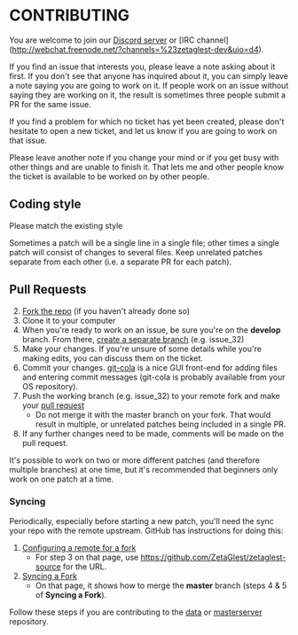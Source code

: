 # CONTRIBUTING

You are welcome to join our [Discord server](https://discord.gg/WaAaXS7) or [IRC channel]
(http://webchat.freenode.net/?channels=%23zetaglest-dev&uio=d4).

If you find an issue that interests you, please leave a note asking about it
first. If you don't see that anyone has inquired about it, you can simply
leave a note saying you are going to work on it. If people work on an issue
without saying they are working on it, the result is sometimes three people
submit a PR for the same issue.

If you find a problem for which no ticket has yet been created, please don't
hesitate to open a new ticket, and let us know if you are going to work on
that issue.

Please leave another note if you change your mind or if you get busy with other
things and are unable to finish it. That lets me and other people know the
ticket is available to be worked on by other people.

## Coding style
Please match the existing style

Sometimes a patch will be a single line in a single file; other times a single
patch will consist of changes to several files. Keep unrelated patches separate
from each other (i.e. a separate PR for each patch).

## Pull Requests
2. [Fork the repo](https://github.com/ZetaGlest/zetaglest-source/fork) (if you haven't already done so)
3. Clone it to your computer
4. When you're ready to work on an issue, be sure you're on the **develop** branch. From there,
[create a separate branch](https://github.com/Kunena/Kunena-Forum/wiki/Create-a-new-branch-with-git-and-manage-branches)
(e.g. issue_32)
4. Make your changes. If you're unsure of some details while you're making edits, you can
discuss them on the ticket.
5. Commit your changes. [git-cola](https://git-cola.github.io/) is a nice GUI front-end for adding files and entering commit messages (git-cola is probably available from your OS repository).
6. Push the working branch (e.g. issue_32) to your remote fork and make your
[pull request](https://help.github.com/articles/creating-a-pull-request-from-a-fork/)
    * Do not merge it with the master branch on your fork. That would result in multiple, or
    unrelated patches being included in a single PR.
7. If any further changes need to be made, comments will be made on the pull request.

It's possible to work on two or more different patches (and therefore multiple branches) at
one time, but it's recommended that beginners only work on one patch at a time.

### Syncing ###
Periodically, especially before starting a new patch, you'll need the sync your
repo with the remote upstream. GitHub has instructions for doing this:

1. [Configuring a remote for a fork](https://help.github.com/articles/configuring-a-remote-for-a-fork/)
    * For step 3 on that page, use https://github.com/ZetaGlest/zetaglest-source for the URL.
2. [Syncing a Fork](https://help.github.com/articles/syncing-a-fork/)
    * On that page, it shows how to merge the **master** branch (steps 4 & 5 of **Syncing a Fork**).

Follow these steps if you are contributing to the
[data](https://github.com/ZetaGlest/zetaglest-data) or
[masterserver](https://github.com/MegaGlest/megaglest-masterserver)
repository.
